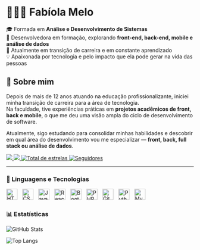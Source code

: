 # 👩🏻‍💻 Fabíola Melo

🎓 Formada em **Análise e Desenvolvimento de Sistemas**  
🚀 Desenvolvedora em formação, explorando **front-end, back-end, mobile e análise de dados**  
🌱 Atualmente em transição de carreira e em constante aprendizado  
💡 Apaixonada por tecnologia e pelo impacto que ela pode gerar na vida das pessoas  

## 📌 Sobre mim

Depois de mais de 12 anos atuando na educação profissionalizante, iniciei minha transição de carreira para a área de tecnologia.  
Na faculdade, tive experiências práticas em **projetos acadêmicos de front, back e mobile**, o que me deu uma visão ampla do ciclo de desenvolvimento de software.  

Atualmente, sigo estudando para consolidar minhas habilidades e descobrir em qual área do desenvolvimento vou me especializar — **front, back, full stack ou análise de dados**.  


<p align="left">
    
   <!-- <a href="https://instagram.com/" target="_blank"><img src="https://img.shields.io/badge/-Instagram-%23E4405F?style=for-the-badge&logo=instagram&logoColor=white" target="_blank"></a> -->

   <a href = "mailto:fabiola.g.melo@outlook.com">
     <img src="https://img.shields.io/badge/-Gmail-%23333?style=for-the-badge&logo=gmail&logoColor=white" target="_blank">
   </a>

  <a href="https://www.linkedin.com/in/fabiola-melo-6a285a1bb/" target="_blank">
    <img src="https://img.shields.io/badge/-LinkedIn-%230077B5?style=for-the-badge&logo=linkedin&logoColor=white" target="_blank">
  </a>

  <a href="https://github.com/FabiMelo-27?tab=repositories&sort=stargazers">
    <img 
    alt="Total de estrelas" 
        title="Total de estrelas GitHub" 
            src="https://custom-icon-badges.demolab.com/github/stars/FabiMelo-27?color=55960c&style=for-the-badge&labelColor=488207&logo=star&label=estrelas"
        />
    </a>
    <a href="https://github.com/FabiMelo-27?tab=followers">
        <img 
            alt="Seguidores" 
            title="Me siga no GitHub" 
            src="https://custom-icon-badges.demolab.com/github/followers/FabiMelo-27?color=236ad3&labelColor=1155ba&style=for-the-badge&logo=github&label=Seguidores&logoColor=white"
        />
    </a>
</p>

---

### 🤖 Linguagens e Tecnologias

<img 
    align="left" 
    alt="HTML"
    title="HTML" 
    width="30px" 
    style="padding-right: 10px;" 
    src="https://cdn.jsdelivr.net/gh/devicons/devicon@latest/icons/html5/html5-original.svg" 
/>
<img 
    align="left" 
    alt="CSS" 
    title="CSS"
    width="30px" 
    style="padding-right: 10px;" 
    src="https://cdn.jsdelivr.net/gh/devicons/devicon@latest/icons/css3/css3-original.svg" 
/>
<img 
    align="left" 
    alt="JavaScript" 
    title="JavaScript"
    width="30px" 
    style="padding-right: 10px;" 
    src="https://cdn.jsdelivr.net/gh/devicons/devicon@latest/icons/javascript/javascript-original.svg" 
/>
<img 
    align="left" 
    alt="React"
    title="React" 
    width="30px" 
    style="padding-right: 10px;" 
    src="https://cdn.jsdelivr.net/gh/devicons/devicon@latest/icons/react/react-original.svg" 
/>

<img 
    align="left" 
    alt="Bootstrap"
    title="Bootstrap" 
    width="30px" 
    style="padding-right: 10px;" 
    src="https://cdn.jsdelivr.net/gh/devicons/devicon@latest/icons/bootstrap/bootstrap-original.svg" 
/>
<img 
    align="left" 
    alt="PHP" 
    title="PHP"
    width="30px" 
    style="padding-right: 10px;" 
    src="https://cdn.jsdelivr.net/gh/devicons/devicon@latest/icons/php/php-original.svg" 
/>
<img 
    align="left" 
    alt="Git" 
    title="Git"
    width="30px" 
    style="padding-right: 10px;" 
    src="https://cdn.jsdelivr.net/gh/devicons/devicon@latest/icons/git/git-original.svg" 
/>
<img 
    align="left" 
    alt="Python" 
    title="Python"
    width="30px" 
    style="padding-right: 10px;" 
    src="https://cdn.jsdelivr.net/gh/devicons/devicon@latest/icons/python/python-original.svg" 
/>
<img 
    align="left" 
    alt="MySql" 
    title="MySql"
    width="30px" 
    style="padding-right: 10px;" 
    src="https://cdn.jsdelivr.net/gh/devicons/devicon@latest/icons/mysql/mysql-original.svg"  
/>

<br/>
<br/>

### 📊 Estatísticas

![GitHub Stats](https://github-readme-stats.vercel.app/api?username=FabiMelo-27&show_icons=true&theme=tokyonight&include_all_commits=true&locale=pt-br&cache_seconds=60)

![Top Langs](https://github-readme-stats.vercel.app/api/top-langs/?username=FabiMelo-27&layout=compact&theme=tokyonight&locale=pt-br&cache_seconds=60)
